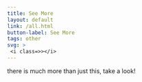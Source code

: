 ```yaml
---
title: See More
layout: default
link: /all.html
button-label: See More
tags: other
svg: > 
 <i class=>></i>  
---
```

there is much more than just this, take a look!

